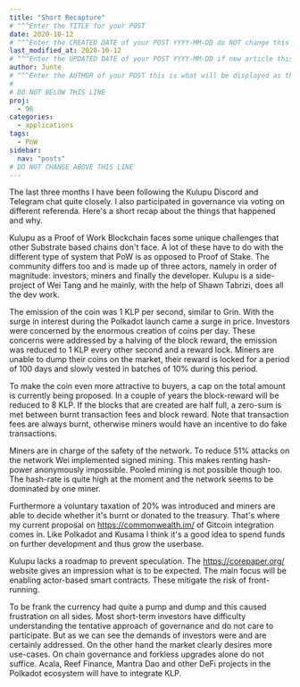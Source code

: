 ```yaml
---
title: "Short Recapture"
# ^^^Enter the TITLE for your POST 
date: 2020-10-12
# ^^^Enter the CREATED DATE of your POST YYYY-MM-DD do NOT change this if your updating a article.  Please update the last modified date below.
last_modified_at: 2020-10-12
# ^^^Enter the UPDATED DATE of your POST YYYY-MM-DD if new article this will be the same as created date 
author: Junte
# ^^^Enter the AUTHOR of your POST this is what will be displayed as the author 
#
# DO NOT BELOW THIS LINE
proj: 
  - 96
categories:
  - applications
tags:
  - PoW
sidebar:
  nav: "posts"
# DO NOT CHANGE ABOVE THIS LINE
---
```

The last three months I have been following the Kulupu Discord and Telegram chat quite closely. I also participated in governance via voting on different referenda. Here's a short recap about the things that happened and why.

Kulupu as a Proof of Work Blockchain faces some unique challenges that other Substrate based chains don't face. A lot of these have to do with the different type of system that PoW is as opposed to Proof of Stake. The community differs too and is made up of three actors, namely in order of magnitude: investors; miners and finally the developer. Kulupu is a side-project of Wei Tang and he mainly, with the help of Shawn Tabrizi, does all the dev work.

The emission of the coin was 1 KLP per second, similar to Grin. With the surge in interest during the Polkadot launch came a surge in price. Investors were concerned by the enormous creation of coins per day. These concerns were addressed by a halving of the block reward, the emission was reduced to 1 KLP every other second and a reward lock. Miners are unable to dump their coins on the market, their reward is locked for a period of 100 days and slowly vested in batches of 10% during this period.

To make the coin even more attractive to buyers, a cap on the total amount is currently being proposed. In a couple of years the block-reward will be reduced to 8 KLP. If the blocks that are created are half full, a zero-sum is met between burnt transaction fees and block reward. Note that transaction fees are always burnt, otherwise miners would have an incentive to do fake transactions.

Miners are in charge of the safety of the network. To reduce 51% attacks on the network Wei implemented signed mining. This makes renting hash-power anonymously impossible. Pooled mining is not possible though too. The hash-rate is quite high at the moment and the network seems to be dominated by one miner.

Furthermore a voluntary taxation of 20% was introduced and miners are able to decide whether it's burnt or donated to the treasury. That's where my current proposal on https://commonwealth.im/ of Gitcoin integration comes in. Like Polkadot and Kusama I think it's a good idea to spend funds on further development and thus grow the userbase.

Kulupu lacks a roadmap to prevent speculation. The https://corepaper.org/  website gives an impression what is to be expected. The main focus will be enabling actor-based smart contracts. These mitigate the risk of front-running.

To be frank the currency had quite a pump and dump and this caused frustration on all sides. Most short-term investors have difficulty understanding the tentative approach of governance and do not care to participate. But as we can see the demands of investors were and are certainly addressed.  On the other hand the market clearly desires more use-cases. On chain governance and forkless upgrades alone do not suffice. Acala, Reef Finance, Mantra Dao and other DeFi projects in the Polkadot ecosystem will have to integrate KLP.
